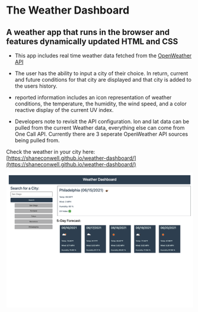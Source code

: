 # The Weather Dashboard

## A weather app that runs in the browser and features dynamically updated HTML and CSS

- This app includes real time weather data fetched from the [OpenWeather API](https://openweathermap.org/api)

- The user has the ability to input a city of their choice. In return, current and future conditions for that city are displayed and that city is added to the users history.

- reported information includes an icon representation of weather conditions, the temperature, the humidity, the wind speed, and a color reactive display of the current UV index.

- Developers note to revisit the API configuration. lon and lat data can be pulled from the current Weather data, everything else can come from One Call API. Currently there are 3 seperate OpenWeather API sources being pulled from.

Check the weather in your city here: [https://shaneconwell.github.io/weather-dashboard/](https://shaneconwell.github.io/weather-dashboard/)

![Weather Dashboard Screenshot](./assets/images/weatherDashboard-screenshot.png)
